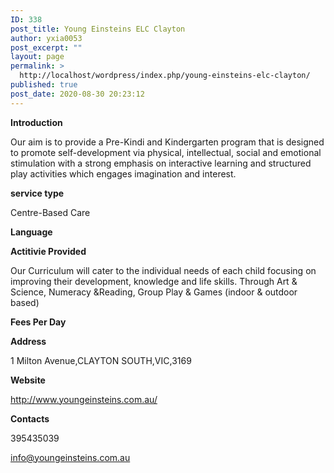 ```yaml
---
ID: 338
post_title: Young Einsteins ELC Clayton
author: yxia0053
post_excerpt: ""
layout: page
permalink: >
  http://localhost/wordpress/index.php/young-einsteins-elc-clayton/
published: true
post_date: 2020-08-30 20:23:12
---
```

<strong>Introduction</strong>

Our aim is to provide a Pre-Kindi and Kindergarten program that is designed to promote self-development via physical, intellectual, social and emotional stimulation with a strong emphasis on interactive learning and structured play activities which engages imagination and interest.

<strong>service type</strong>

Centre-Based Care

<strong>Language</strong>



<strong>Actitivie Provided</strong>

Our Curriculum will cater to the individual needs of each child focusing on improving their development, knowledge and life skills. Through Art & Science,  Numeracy &Reading,  Group Play & Games (indoor & outdoor based)

<strong>Fees Per Day</strong>



<strong>Address</strong>

1 Milton Avenue,CLAYTON SOUTH,VIC,3169

<strong>Website</strong>

http://www.youngeinsteins.com.au/

<strong>Contacts</strong>

395435039

info@youngeinsteins.com.au